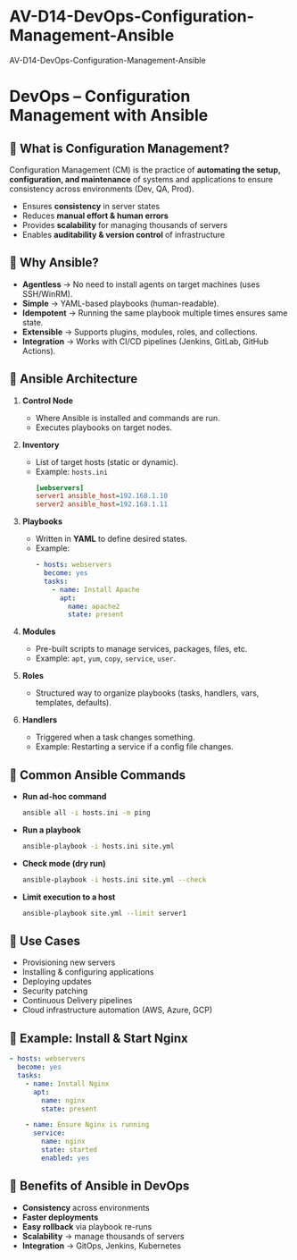 # AV-D14-DevOps-Configuration-Management-Ansible
AV-D14-DevOps-Configuration-Management-Ansible

# DevOps – Configuration Management with Ansible

## 🔹 What is Configuration Management?
Configuration Management (CM) is the practice of **automating the setup, configuration, and maintenance** of systems and applications to ensure consistency across environments (Dev, QA, Prod).  

- Ensures **consistency** in server states  
- Reduces **manual effort & human errors**  
- Provides **scalability** for managing thousands of servers  
- Enables **auditability & version control** of infrastructure  

## 🔹 Why Ansible?
- **Agentless** → No need to install agents on target machines (uses SSH/WinRM).  
- **Simple** → YAML-based playbooks (human-readable).  
- **Idempotent** → Running the same playbook multiple times ensures same state.  
- **Extensible** → Supports plugins, modules, roles, and collections.  
- **Integration** → Works with CI/CD pipelines (Jenkins, GitLab, GitHub Actions).  

## 🔹 Ansible Architecture
1. **Control Node**
   - Where Ansible is installed and commands are run.  
   - Executes playbooks on target nodes.  

2. **Inventory**
   - List of target hosts (static or dynamic).  
   - Example: `hosts.ini`
     ```ini
     [webservers]
     server1 ansible_host=192.168.1.10
     server2 ansible_host=192.168.1.11
     ```

3. **Playbooks**
   - Written in **YAML** to define desired states.  
   - Example:
     ```yaml
     - hosts: webservers
       become: yes
       tasks:
         - name: Install Apache
           apt:
             name: apache2
             state: present
     ```

4. **Modules**
   - Pre-built scripts to manage services, packages, files, etc.  
   - Example: `apt`, `yum`, `copy`, `service`, `user`.  

5. **Roles**
   - Structured way to organize playbooks (tasks, handlers, vars, templates, defaults).  

6. **Handlers**
   - Triggered when a task changes something.  
   - Example: Restarting a service if a config file changes.  

## 🔹 Common Ansible Commands
- **Run ad-hoc command**  
  ```bash
  ansible all -i hosts.ini -m ping
  ```
- **Run a playbook**  
  ```bash
  ansible-playbook -i hosts.ini site.yml
  ```
- **Check mode (dry run)**  
  ```bash
  ansible-playbook -i hosts.ini site.yml --check
  ```
- **Limit execution to a host**  
  ```bash
  ansible-playbook site.yml --limit server1
  ```

## 🔹 Use Cases
- Provisioning new servers  
- Installing & configuring applications  
- Deploying updates  
- Security patching  
- Continuous Delivery pipelines  
- Cloud infrastructure automation (AWS, Azure, GCP)  

## 🔹 Example: Install & Start Nginx
```yaml
- hosts: webservers
  become: yes
  tasks:
    - name: Install Nginx
      apt:
        name: nginx
        state: present

    - name: Ensure Nginx is running
      service:
        name: nginx
        state: started
        enabled: yes
```

## 🔹 Benefits of Ansible in DevOps
- **Consistency** across environments  
- **Faster deployments**  
- **Easy rollback** via playbook re-runs  
- **Scalability** → manage thousands of servers  
- **Integration** → GitOps, Jenkins, Kubernetes
